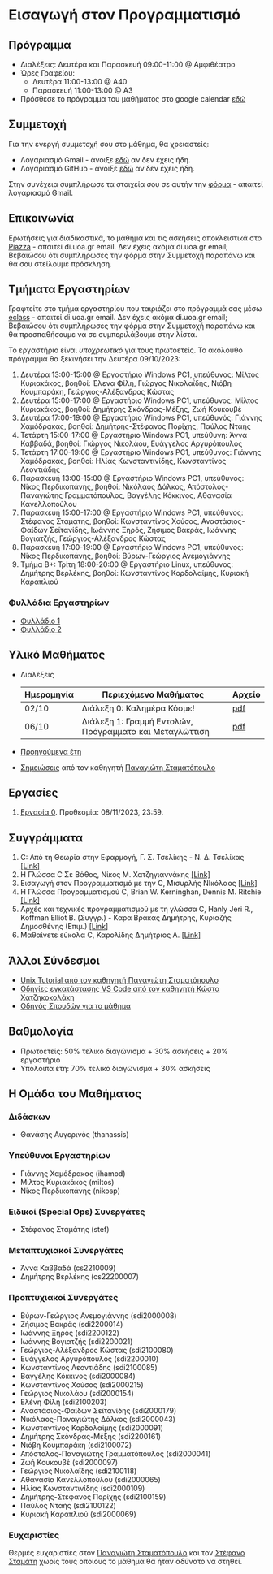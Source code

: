 # Εισαγωγή στον Προγραμματισμό

## Πρόγραμμα

* Διαλέξεις: Δευτέρα και Παρασκευή 09:00-11:00 @ Αμφιθέατρο
* Ώρες Γραφείου:
  * Δευτέρα 11:00-13:00 @ Α40
  * Παρασκευή 11:00-13:00 @ Α3
* Πρόσθεσε το πρόγραμμα του μαθήματος στο google calendar [εδώ](https://calendar.google.com/calendar/u/3?cid=Y182MTg0NDNiZDA4YWJiOGJkOWI0MjZiNWEwZWZmZmUzMjQ2NGYyM2M1NmFmODJiMDZiMTFhZjY1YWE0MDI5NDAwQGdyb3VwLmNhbGVuZGFyLmdvb2dsZS5jb20)

## Συμμετοχή

Για την ενεργή συμμετοχή σου στο μάθημα, θα χρειαστείς:

* Λογαριασμό Gmail - άνοιξε [εδώ](https://accounts.google.com/SignUp) αν δεν έχεις ήδη.
* Λογαριασμό GitHub - άνοιξε [εδώ](https://github.com/join) αν δεν έχεις ήδη.

Στην συνέχεια συμπλήρωσε τα στοιχεία σου σε αυτήν την [φόρμα](https://forms.gle/q8hvrpJ6pK22cx3i9) - απαιτεί λογαριασμό Gmail.

## Επικοινωνία

Ερωτήσεις για διαδικαστικά, το μάθημα και τις ασκήσεις αποκλειστικά στο [Piazza](https://piazza.com/uoa.gr/fall2023/197af) - απαιτεί di.uoa.gr email. Δεν έχεις ακόμα di.uoa.gr email; Βεβαιώσου ότι συμπλήρωσες την φόρμα στην Συμμετοχή παραπάνω και θα σου στείλουμε πρόσκληση.

## Τμήματα Εργαστηρίων

Γραφτείτε στο τμήμα εργαστηρίου που ταιριάζει στο πρόγραμμά σας μέσω [eclass](https://eclass.uoa.gr/modules/group/index.php?course=DI631&urlview=1) - απαιτεί di.uoa.gr email. Δεν έχεις ακόμα di.uoa.gr email; Βεβαιώσου ότι συμπλήρωσες την φόρμα στην Συμμετοχή παραπάνω και θα προσπαθήσουμε να σε συμπεριλάβουμε στην λίστα.

Το εργαστήριο είναι *υποχρεωτικό* για τους πρωτοετείς. Το ακόλουθο πρόγραμμα θα ξεκινήσει την Δευτέρα 09/10/2023:

1. Δευτέρα 13:00-15:00 @ Εργαστήριο Windows PC1, υπεύθυνος: Μίλτος Κυριακάκος, βοηθοί: Έλενα Φίλη, Γιώργος Νικολαΐδης, Νιόβη Κουμπαράκη, Γεώργιος-Αλέξανδρος Κώστας
1. Δευτέρα 15:00-17:00 @ Εργαστήριο Windows PC1, υπεύθυνος: Μίλτος Κυριακάκος, βοηθοί: Δημήτρης Σκόνδρας-Μέξης, Ζωή Κουκουβέ
1. Δευτέρα 17:00-19:00 @ Εργαστήριο Windows PC1, υπεύθυνός: Γιάννης Χαμόδρακας, βοηθοί: Δημήτρης-Στέφανος Πορίχης, Παύλος Νταής
1. Τετάρτη 15:00-17:00 @ Εργαστήριο Windows PC1, υπεύθυνη: Άννα Καββαδά, βοηθοί: Γιώργος Νικολάου, Ευάγγελος Αργυρόπουλος
1. Τετάρτη 17:00-19:00 @ Εργαστήριο Windows PC1, υπεύθυνος: Γιάννης Χαμόδρακας, βοηθοί: Ηλίας Κωνσταντινίδης, Κωνσταντίνος Λεοντιάδης
1. Παρασκευή 13:00-15:00 @ Εργαστήριο Windows PC1, υπεύθυνος: Νίκος Περδικοπάνης, βοηθοί: Νικόλαος Δάλκος, Απόστολος-Παναγιώτης Γραμματόπουλος, Βαγγέλης Κόκκινος, Αθανασία Κανελλοπούλου
1. Παρασκευή 15:00-17:00 @ Εργαστήριο Windows PC1, υπεύθυνος: Στέφανος Σταματης, βοηθοί: Κωνσταντίνος Χούσος, Αναστάσιος-Φαίδων Σεϊτανίδης, Ιωάννης Ξηρός, Ζήσιμος Βακράς, Ιωάννης Βογιατζής, Γεώργιος-Αλέξανδρος Κώστας
1. Παρασκευή 17:00-19:00 @ Εργαστήριο Windows PC1, υπεύθυνος: Νίκος Περδικοπάνης, βοηθοί: Βύρων-Γεώργιος Ανεμογιάννης
1. Τμήμα Β+: Τρίτη 18:00-20:00 @ Εργαστήριο Linux, υπεύθυνος: Δημήτρης Βερλέκης, βοηθοί: Κωνσταντίνος Κορδολαίμης, Κυριακή Καραπλιού


### Φυλλάδια Εργαστηρίων

* [Φυλλάδιο 1](/resources/lab01.pdf)
* [Φυλλάδιο 2](/resources/lab02.pdf)


## Υλικό Μαθήματος

* Διαλέξεις

    | Ημερομηνία | Περιεχόμενο Μαθήματος | Αρχείο |
    | --- | --- | --- |
    | 02/10 | Διάλεξη 0: Καλημέρα Κόσμε! | [pdf](/resources/lec00.pdf) |
    | 06/10 | Διάλεξη 1: Γραμμή Εντολών, Πρόγραμματα και Μεταγλώττιση | [pdf](/resources/lec01.pdf) |

* [Προηγούμενα έτη](https://cgi.di.uoa.gr/~ip/)
* [Σημειώσεις](/resources/K04.pdf) από τον καθηγητή [Παναγιώτη Σταματόπουλο](https://cgi.di.uoa.gr/~takis/)

## Εργασίες

1. [Εργασία 0](/resources/hw0.pdf). Προθεσμία: 08/11/2023, 23:59.

## Συγγράμματα

1. C: Από τη Θεωρία στην Εφαρμογή, Γ. Σ. Τσελίκης - Ν. Δ. Τσελίκας [[Link]](https://service.eudoxus.gr/search/#a/id:68383623:/0)
2. Η Γλώσσα C Σε Βάθος, Νίκος Μ. Χατζηγιαννάκης [[Link]](https://service.eudoxus.gr/search/#a/id:68384925/0)
3. Εισαγωγή στον Προγραμματισμό με την C, Μισυρλής ΝΙκόλαος [[Link]](https://service.eudoxus.gr/search/#a/id:112694609/0)
4. Η Γλώσσα Προγραμματισμού C, Brian W. Kerninghan, Dennis M. Ritchie [[Link]](https://service.eudoxus.gr/search/#a/id:13956/0)
5. Αρχές και τεχνικές προγραμματισμού με τη γλώσσα C, Hanly Jeri R., Koffman Elliot B. (Συγγρ.) - Καρα
Βράκας Δημήτρης, Κυριαζής Δημοσθένης (Επιμ.) [[Link]](https://service.eudoxus.gr/search/#a/id:102071593/0)
6. Μαθαίνετε εύκολα C, Καρολίδης Δημήτριος Α. [[Link]](https://service.eudoxus.gr/search/#a/id:102075247/0)

## Άλλοι Σύνδεσμοι

* [Unix Tutorial από τον καθηγητή Παναγιώτη Σταματόπουλο](/resources/Unix.pdf)
* [Οδηγίες εγκατάστασης VS Code από τον καθηγητή Κώστα Χατζηκοκολάκη](https://k08.chatzi.org/vscode/)
* [Οδηγός Σπουδών για το μάθημα](https://www.di.uoa.gr/studies/undergraduate/courses/k04)


## Βαθμολογία

* Πρωτοετείς: 50% τελικό διαγώνισμα + 30% ασκήσεις + 20% εργαστήριο
* Υπόλοιπα έτη: 70% τελικό διαγώνισμα + 30% ασκήσεις

## Η Ομάδα του Μαθήματος

### Διδάσκων

* Θανάσης Αυγερινός (thanassis)

### Υπεύθυνοι Εργαστηρίων

* Γιάννης Χαμόδρακας (ihamod)
* Μίλτος Κυριακάκος (miltos)
* Νίκος Περδικοπάνης (nikosp)

### Ειδικοί (Special Ops) Συνεργάτες

* Στέφανος Σταμάτης (stef)

### Μεταπτυχιακοί Συνεργάτες

* Άννα Καββαδά (cs2210009)
* Δημήτρης Βερλέκης (cs22200007)

### Προπτυχιακοί Συνεργάτες

* Βύρων-Γεώργιος Ανεμογιάννης (sdi2000008)
* Ζήσιμος Βακράς (sdi2200014)
* Ιωάννης Ξηρός (sdi2200122)
* Ιωάννης Βογιατζής (sdi2200021)
* Γεώργιος-Αλέξανδρος Κώστας (sdi2100080)
* Ευάγγελος Αργυρόπουλος (sdi2200010)
* Κωνσταντίνος Λεοντιάδης (sdi2100085)
* Βαγγέλης Κόκκινος (sdi2000084)
* Κωνσταντίνος Χούσος (sdi2000215)
* Γεώργιος Νικολάου (sdi2000154)
* Ελένη Φίλη (sdi2100203)
* Αναστάσιος-Φαίδων Σεϊτανίδης (sdi2000179)
* Νικόλαος-Παναγιώτης Δάλκος (sdi2000043)
* Κωνσταντίνος Κορδολαίμης (sdi2000091)
* Δημήτρης Σκόνδρας-Μέξης (sdi2200161)
* Νιόβη Κουμπαράκη (sdi2100072)
* Απόστολος-Παναγιώτης Γραμματόπουλος (sdi2000041)
* Ζωή Κουκουβέ (sdi2000097)
* Γεώργιος Νικολαΐδης (sdi2100118)
* Αθανασία Κανελλοπούλου (sdi2000065)
* Ηλίας Κωνσταντινίδης (sdi2000109)
* Δημήτρης-Στέφανος Πορίχης (sdi2100159)
* Παύλος Νταής (sdi2100122)
* Κυριακή Καραπλιού (sdi2000069)

### Ευχαριστίες

Θερμές ευχαριστίες στον [Παναγιώτη Σταματόπουλο](https://cgi.di.uoa.gr/~takis/) και τον [Στέφανο Σταμάτη](https://telekpa.uoa.gr/personalrec.php?lang=el&rid=7474) χωρίς τους οποίους το μάθημα θα ήταν αδύνατο να στηθεί.
